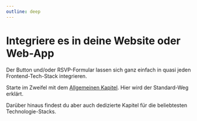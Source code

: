 ```yaml
---
outline: deep
---
```


# Integriere es in deine Website oder Web-App

Der Button und/oder RSVP-Formular lassen sich ganz einfach in quasi jeden Frontend-Tech-Stack integrieren.

Starte im Zweifel mit dem [Allgemeinen Kapitel](./integration/general). Hier wird der Standard-Weg erklärt.

Darüber hinaus findest du aber auch dedizierte Kapitel für die beliebtesten Technologie-Stacks.
